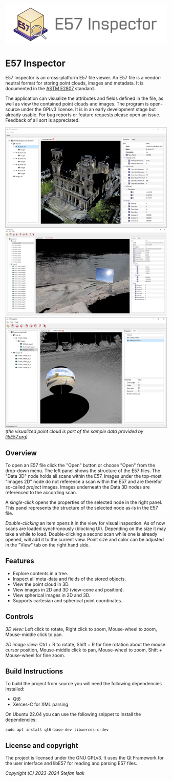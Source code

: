 ![Title](docs/e57inspector_title.png)

# E57 Inspector

E57 Inspector is an cross-platform E57 file viewer.
An E57 file is a vendor-neutral format for storing point clouds, images and metadata.
It is documented in the [ASTM E2807](https://www.astm.org/e2807-11r19e01.html) standard.

The application can visualize the attributes and fields defined in the file, as well as view the contained point clouds and images.
The program is open-source under the GPLv3 license.
It is in an early development stage but already usable.
For bug reports or feature requests please open an issue.
Feedback of all sort is appreciated.

![Screenshot](docs/e57inspector_screenshot.png)
![Screenshot OpenPitMine](docs/e57inspector_screenshot_openpitmine.png)
![Screenshot Spherical Imagery](docs/e57inspector_screenshot_spherical.png)
*(the visualized point cloud is part of the sample data provided by [libE57.org](http://libe57.org/data.html))*

## Overview
To open an E57 file click the "Open" button or choose "Open" from the drop-down menu.
The left panel shows the structure of the E57 files.
The "Data 3D" node holds all scans within the E57.
Images under the top-most "Images 2D" node do not reference a scan within the E57 and are therefor so-called *project* images.
Images underneath the Data 3D nodes are referenced to the according scan.

A *single-click* opens the properties of the selected node in the right panel.
This panel represents the structure of the selected node as-is in the E57 file.

*Double-clicking* an item opens it in the view for visual inspection.
As of now scans are loaded synchronously (blocking UI). Depending on the size it may take a while to load.
Double-clicking a second scan while one is already opened, will add it to the current view.
Point size and color can be adjusted in the "View" tab on the right hand side.

## Features
- Explore contents in a tree.
- Inspect all meta-data and fields of the stored objects.
- View the point cloud in 3D.
- View images in 2D and 3D (view-cone and position).
- View spherical images in 2D and 3D.
- Supports cartesian and spherical point coordinates.

## Controls

*3D view:* Left click to rotate, Right click to zoom, Mouse-wheel to zoom, Mouse-middle click to pan.

*2D image view:* Ctrl + R to rotate, Shift + R for fine rotation about the mouse cursor position, Mouse-middle click to pan, Mouse-wheel to zoom, Shift + Mouse-wheel for fine zoom.

## Build Instructions

To build the project from source you will need the following dependencies installed:

* Qt6
* Xerces-C for XML parsing

On Ubuntu 22.04 you can use the following snippet to install the dependencies:
```
sudo apt install qt6-base-dev libxerces-c-dev
```

## License and copyright

The project is licensed under the GNU GPLv3.
It uses the Qt Framework for the user interface and libE57 for reading and parsing E57 files.

*Copyright (C) 2023-2024 Stefan Isak*
